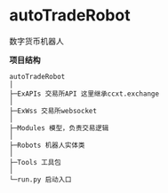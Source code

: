 # autoTradeRobot

数字货币机器人


**项目结构** 
```
autoTradeRobot
│
├─ExAPIs 交易所API 这里继承ccxt.exchange
│
├─ExWss 交易所websocket
│
├─Modules 模型，负责交易逻辑
│
├─Robots 机器人实体类
│  
├─Tools 工具包
│ 
└─run.py 启动入口

```
<br>

